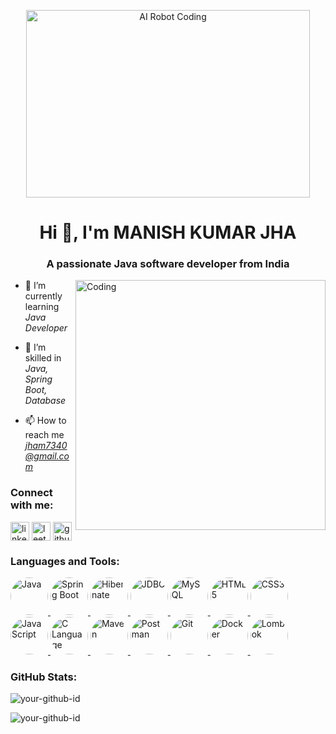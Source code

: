 
<p align="center">
  <img 
    src="https://media1.giphy.com/media/v1.Y2lkPTc5MGI3NjExdGU0a250bXcwOTIyNGlkdDh1eXBsNGNuZm94ZDViM3c3N2FocW15aSZlcD12MV9pbnRlcm5hbF9naWZfYnlfaWQmY3Q9Zw/78XCFBGOlS6keY1Bil/giphy.gif"
    alt="AI Robot Coding"
    width="95%" 
    height="300px"
    style="object-fit: cover; border-radius: 10px;"
  />
</p>

<h1 align="center">Hi 👋, I'm MANISH KUMAR JHA</h1>
<h3 align="center">A passionate Java software developer from India</h3>

<img align="right" alt="Coding" width="400" src="https://cdn.dribbble.com/users/1162077/screenshots/3848914/programmer.gif">

- 🔭 I’m currently learning *Java Developer*

- 🌱 I’m skilled in *Java, Spring Boot, Database*

- 📫 How to reach me *jham7340@gmail.com*

### Connect with me:
<p align="left">
<a href="https://linkedin.com/in/your-linkedin-id" target="blank"><img align="center" src="https://cdn-icons-png.flaticon.com/512/174/174857.png" alt="linkedin" height="30" width="30" /></a>
<a href="https://www.hackerrank.com/profile/jham7340" target="blank"><img align="center" src="https://cdn.iconscout.com/icon/free/png-256/leetcode-3521542-2944960.png" alt="leetcode" height="30" width="30" /></a>
<a href="https://www.geeksforgeeks.org/user/jham7kzqj/" target="blank"><img align="center" src="https://cdn-icons-png.flaticon.com/512/25/25231.png" alt="github" height="30" width="30" /></a>
</p>

### Languages and Tools:

   <p align="left">
    <a href="https://www.java.com/" target="_blank">
        <img style="border-radius: 50%; height: 60px; width: 60px; object-fit: cover;" src="https://img.shields.io/badge/Java-ED8B00?style=flat&logo=java&logoColor=white" alt="Java"/>
    </a>
    <a href="https://spring.io/projects/spring-boot" target="_blank">
        <img style="border-radius: 50%; height: 60px; width: 60px; object-fit: cover;" src="https://img.shields.io/badge/Spring_Boot-6DB33F?style=flat&logo=spring-boot&logoColor=white" alt="Spring Boot"/>
    </a>
    <a href="https://hibernate.org/" target="_blank">
        <img style="border-radius: 50%; height: 60px; width: 60px; object-fit: cover;" src="https://img.shields.io/badge/Hibernate-59666C?style=flat&logo=hibernate&logoColor=white" alt="Hibernate"/>
    </a>
    <a href="https://docs.oracle.com/javase/8/docs/technotes/guides/jdbc/" target="_blank">
        <img style="border-radius: 50%; height: 60px; width: 60px; object-fit: cover;" src="https://img.shields.io/badge/JDBC-007396?style=flat&logo=oracle&logoColor=white" alt="JDBC"/>
    </a>
    <a href="https://www.mysql.com/" target="_blank">
        <img style="border-radius: 50%; height: 60px; width: 60px; object-fit: cover;" src="https://img.shields.io/badge/MySQL-005C84?style=flat&logo=mysql&logoColor=white" alt="MySQL"/>
    </a>
    <a href="https://developer.mozilla.org/en-US/docs/Web/HTML" target="_blank">
        <img style="border-radius: 50%; height: 60px; width: 60px; object-fit: cover;" src="https://img.shields.io/badge/HTML5-E34F26?style=flat&logo=html5&logoColor=white" alt="HTML5"/>
    </a>
    <a href="https://developer.mozilla.org/en-US/docs/Web/CSS" target="_blank">
        <img style="border-radius: 50%; height: 60px; width: 60px; object-fit: cover;" src="https://img.shields.io/badge/CSS3-1572B6?style=flat&logo=css3&logoColor=white" alt="CSS3"/>
    </a>
    <a href="https://developer.mozilla.org/en-US/docs/Web/JavaScript" target="_blank">
        <img style="border-radius: 50%; height: 60px; width: 60px; object-fit: cover;" src="https://img.shields.io/badge/JavaScript-F7DF1E?style=flat&logo=javascript&logoColor=black" alt="JavaScript"/>
    </a>
    <a href="https://en.wikipedia.org/wiki/C_(programming_language)" target="_blank">
        <img style="border-radius: 50%; height: 60px; width: 60px; object-fit: cover;" src="https://img.shields.io/badge/C-A8B9CC?style=flat&logo=c&logoColor=black" alt="C Language"/>
    </a>
    <a href="https://maven.apache.org/" target="_blank">
        <img style="border-radius: 50%; height: 60px; width: 60px; object-fit: cover;" src="https://img.shields.io/badge/Maven-C71A36?style=flat&logo=apachemaven&logoColor=white" alt="Maven"/>
    </a>
    <a href="https://www.postman.com/" target="_blank">
        <img style="border-radius: 50%; height: 60px; width: 60px; object-fit: cover;" src="https://img.shields.io/badge/Postman-FF6C37?style=flat&logo=postman&logoColor=white" alt="Postman"/>
    </a>
    <a href="https://git-scm.com/" target="_blank">
        <img style="border-radius: 50%; height: 60px; width: 60px; object-fit: cover;" src="https://img.shields.io/badge/Git-F05032?style=flat&logo=git&logoColor=white" alt="Git"/>
    </a>
    <a href="https://www.docker.com/" target="_blank">
        <img style="border-radius: 50%; height: 60px; width: 60px; object-fit: cover;" src="https://img.shields.io/badge/Docker-2496ED?style=flat&logo=docker&logoColor=white" alt="Docker"/>
    </a>
    <a href="https://projectlombok.org/" target="_blank">
        <img style="border-radius: 50%; height: 60px; width: 60px; object-fit: cover;" src="https://img.shields.io/badge/Lombok-EC2024?style=flat&logo=lombok&logoColor=white" alt="Lombok"/>
    </a>
</p>




### GitHub Stats:
<p align="left">
  <img src="https://github-readme-stats.vercel.app/api?username=manis-p&show_icons=true&locale=en" alt="your-github-id" />
</p>

<p align="left">
  <img src="https://github-readme-stats.vercel.app/api/top-langs?username=manis-p&show_icons=true&locale=en&layout=compact" alt="your-github-id" />
</p>
